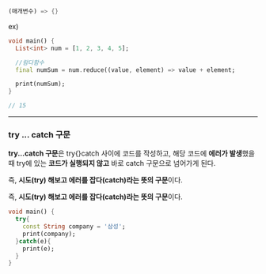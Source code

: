```dart
(매개변수) => {}
```

ex)

```dart
void main() {
  List<int> num = [1, 2, 3, 4, 5];

  //람다함수
  final numSum = num.reduce((value, element) => value + element;

  print(numSum);
}

// 15
```

---

### **try ... catch 구문**

**try...catch 구문**은 try{}catch 사이에 코드를 작성하고, 해당 코드에 **에러가 발생**했을 때 try에 있는 **코드가 실행되지 않고** 바로 catch 구문으로 넘어가게 된다.

즉, **시도(try) 해보고 에러를 잡다(catch)라는 뜻의 구문**이다.

즉, **시도(try) 해보고 에러를 잡다(catch)라는 뜻의 구문**이다.

```dart
void main() {
  try{
    const String company = '삼성';
    print(company);
  }catch(e){
    print(e);
  }
}
```
